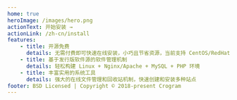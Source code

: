 ```yaml
---
home: true
heroImage: /images/hero.png
actionText: 开始安装 →
actionLink: /zh-cn/install
features:
    - title: 开源免费
      details: 无需付费即可快速在线安装，小巧且节省资源，当前支持 CentOS/RedHat 5.4+、6.x、7.x、8.x
    - title: 基于发行版软件源的软件管理机制
      details: 轻松构建 Linux + Nginx/Apache + MySQL + PHP 环境
    - title: 丰富实用的系统工具
      details: 强大的在线文件管理和回收站机制，快速创建和安装多种站点
footer: BSD Licensed | Copyright © 2018-present Crogram
---
```

